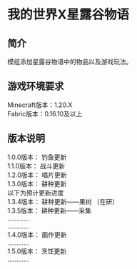 # 我的世界X星露谷物语
## 简介
模组添加星露谷物语中的物品以及游戏玩法。

## 游戏环境要求
Minecraft版本：1.20.X    
Fabric版本：0.16.10及以上

## 版本说明
1.0.0版本： 钓鱼更新      
1.1.0版本： 战斗更新    
1.2.0版本： 唱片更新   
1.3.0版本： 耕种更新   
以下为预计更新进度   
1.3.4版本： 耕种更新——果树 （在研）  
1.3.5版本： 耕种更新——采集   
............    
............    
1.4.0版本： 画作更新   
............  
1.5.0版本： 烹饪更新   
............


